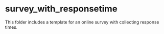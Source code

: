 # survey_with_responsetime
This folder includes a template for an online survey with collecting response times.
